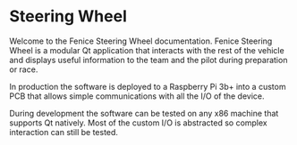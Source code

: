 # Steering Wheel

Welcome to the Fenice Steering Wheel documentation. Fenice Steering Wheel is a
modular Qt application that interacts with the rest of the vehicle and displays
useful information to the team and the pilot during preparation or race.

In production the software is deployed to a Raspberry Pi 3b+ into a custom PCB
that allows simple communications with all the I/O of the device.

During development the software can be tested on any x86 machine that supports
Qt natively. Most of the custom I/O is abstracted so complex interaction can
still be tested.
